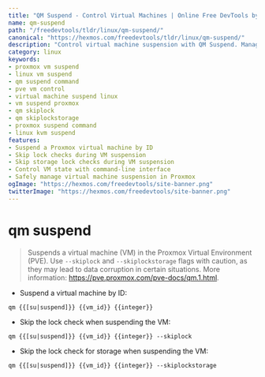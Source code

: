 ```yaml
---
title: "QM Suspend - Control Virtual Machines | Online Free DevTools by Hexmos"
name: qm-suspend
path: "/freedevtools/tldr/linux/qm-suspend/"
canonical: "https://hexmos.com/freedevtools/tldr/linux/qm-suspend/"
description: "Control virtual machine suspension with QM Suspend. Manage PVE VMs using command line. Suspend with or without lock checks. Free online tool, no registration required."
category: linux
keywords:
- proxmox vm suspend
- linux vm suspend
- qm suspend command
- pve vm control
- virtual machine suspend linux
- vm suspend proxmox
- qm skiplock
- qm skiplockstorage
- proxmox suspend command
- linux kvm suspend
features:
- Suspend a Proxmox virtual machine by ID
- Skip lock checks during VM suspension
- Skip storage lock checks during VM suspension
- Control VM state with command-line interface
- Safely manage virtual machine suspension in Proxmox
ogImage: "https://hexmos.com/freedevtools/site-banner.png"
twitterImage: "https://hexmos.com/freedevtools/site-banner.png"
---
```


# qm suspend

> Suspends a virtual machine (VM) in the Proxmox Virtual Environment (PVE).
> Use `--skiplock` and `--skiplockstorage` flags with caution, as they may lead to data corruption in certain situations.
> More information: <https://pve.proxmox.com/pve-docs/qm.1.html>.

- Suspend a virtual machine by ID:

`qm {{[su|suspend]}} {{vm_id}} {{integer}}`

- Skip the lock check when suspending the VM:

`qm {{[su|suspend]}} {{vm_id}} {{integer}} --skiplock`

- Skip the lock check for storage when suspending the VM:

`qm {{[su|suspend]}} {{vm_id}} {{integer}} --skiplockstorage`
